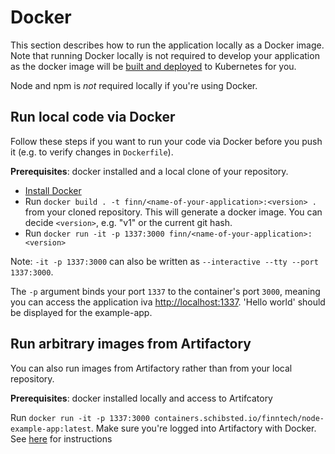 # Docker

This section describes how to run the application locally as a Docker image. Note that running Docker locally is not required to develop your application as the docker image will be [built and deployed](https://github.schibsted.io/finn/node-example-app#continuous-integration-and-deployment) to Kubernetes for you.

Node and npm is *not* required locally if you're using Docker.

## Run local code via Docker

Follow these steps if you want to run your code via Docker before you push it (e.g. to verify changes in `Dockerfile`).

**Prerequisites**: docker installed and a local clone of your repository.

- [Install Docker](https://docs.docker.com/engine/installation/)
- Run `docker build . -t finn/<name-of-your-application>:<version> .` from your cloned repository. This will generate a docker image. You can decide `<version>`, e.g. "v1" or the current git hash.
- Run `docker run -it -p 1337:3000 finn/<name-of-your-application>:<version>`

Note: `-it -p 1337:3000` can also be written as `--interactive --tty --port 1337:3000`.

The `-p` argument binds your port `1337` to the container's port `3000`, meaning you can access the application iva
[http://localhost:1337](http://localhost:1337). 'Hello world' should be displayed for the example-app.


## Run arbitrary images from Artifactory

You can also run images from Artifactory rather than from your local repository.

**Prerequisites**: docker installed locally and access to Artifcatory

Run `docker run -it -p 1337:3000 containers.schibsted.io/finntech/node-example-app:latest`. Make sure you're logged into Artifactory with Docker. See
[here](https://confluence.schibsted.io/display/FI/Docker) for instructions
